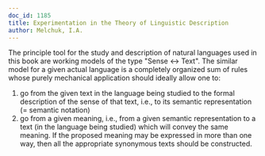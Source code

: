 ```yaml
---
doc_id: 1185
title: Experimentation in the Theory of Linguistic Description
author: Melchuk, I.A.
---
```


The principle tool for the study and description of natural languages used in
this book are working models of the type "Sense <-> Text".
The similar model for a given actual language is a completely organized sum
of rules whose purely mechanical application should ideally allow one to:
1) go from the given text in the language being studied to the formal description
   of the sense of that text, i.e., to its semantic representation (= semantic
   notation)
2) go from a given meaning, i.e., from a given semantic representation to a
   text (in the language being studied) which will convey the same meaning.
If the proposed meaning may be expressed in more than one way, then all the
appropriate synonymous texts should be constructed.